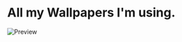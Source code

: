 # All my Wallpapers I'm using.

![Preview](https://github.com/zkbyqd/wallpapers/assets/90260119/f5b1d0ce-ac38-4dae-b98b-f90a9534d044)
